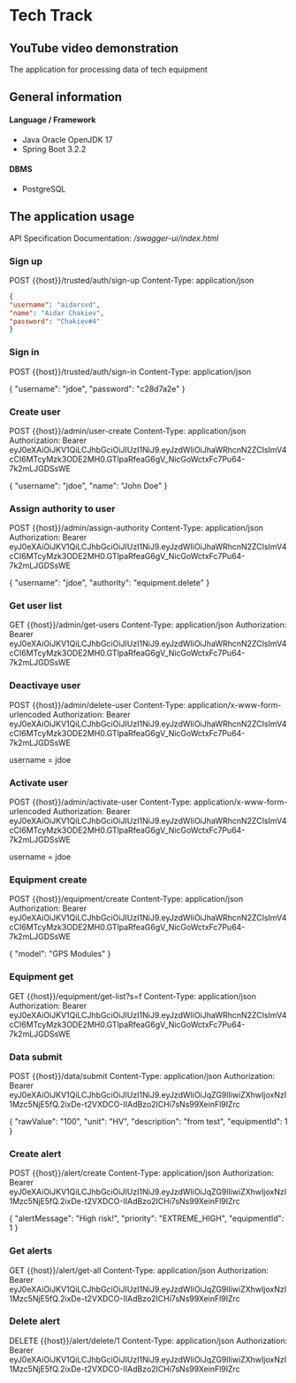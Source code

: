 # Tech Track

## YouTube video demonstration


The application for processing data of tech equipment

## General information
#### Language / Framework
- Java Oracle OpenJDK 17
- Spring Boot 3.2.2

#### DBMS
- PostgreSQL


## The application usage
API Specification Documentation: _/swagger-ui/index.html_

### Sign up
POST {{host}}/trusted/auth/sign-up
Content-Type: application/json
```json
{
"username": "aidarsvd",
"name": "Aidar Chakiev",
"password": "Chakiev#4"
}
```


### Sign in
POST {{host}}/trusted/auth/sign-in
Content-Type: application/json

{
"username": "jdoe",
"password": "c28d7a2e"
}

### Create user
POST {{host}}/admin/user-create
Content-Type: application/json
Authorization: Bearer eyJ0eXAiOiJKV1QiLCJhbGciOiJIUzI1NiJ9.eyJzdWIiOiJhaWRhcnN2ZCIsImV4cCI6MTcyMzk3ODE2MH0.GTlpaRfeaG6gV_NicGoWctxFc7Pu64-7k2mLJGDSsWE

{
"username": "jdoe",
"name": "John Doe"
}

### Assign authority to user
POST {{host}}/admin/assign-authority
Content-Type: application/json
Authorization: Bearer eyJ0eXAiOiJKV1QiLCJhbGciOiJIUzI1NiJ9.eyJzdWIiOiJhaWRhcnN2ZCIsImV4cCI6MTcyMzk3ODE2MH0.GTlpaRfeaG6gV_NicGoWctxFc7Pu64-7k2mLJGDSsWE

{
"username": "jdoe",
"authority": "equipment.delete"
}

### Get user list
GET {{host}}/admin/get-users
Content-Type: application/json
Authorization: Bearer eyJ0eXAiOiJKV1QiLCJhbGciOiJIUzI1NiJ9.eyJzdWIiOiJhaWRhcnN2ZCIsImV4cCI6MTcyMzk3ODE2MH0.GTlpaRfeaG6gV_NicGoWctxFc7Pu64-7k2mLJGDSsWE

### Deactivaye user
POST {{host}}/admin/delete-user
Content-Type: application/x-www-form-urlencoded
Authorization: Bearer eyJ0eXAiOiJKV1QiLCJhbGciOiJIUzI1NiJ9.eyJzdWIiOiJhaWRhcnN2ZCIsImV4cCI6MTcyMzk3ODE2MH0.GTlpaRfeaG6gV_NicGoWctxFc7Pu64-7k2mLJGDSsWE

username = jdoe


### Activate user
POST {{host}}/admin/activate-user
Content-Type: application/x-www-form-urlencoded
Authorization: Bearer eyJ0eXAiOiJKV1QiLCJhbGciOiJIUzI1NiJ9.eyJzdWIiOiJhaWRhcnN2ZCIsImV4cCI6MTcyMzk3ODE2MH0.GTlpaRfeaG6gV_NicGoWctxFc7Pu64-7k2mLJGDSsWE

username = jdoe

### Equipment create
POST {{host}}/equipment/create
Content-Type: application/json
Authorization: Bearer eyJ0eXAiOiJKV1QiLCJhbGciOiJIUzI1NiJ9.eyJzdWIiOiJhaWRhcnN2ZCIsImV4cCI6MTcyMzk3ODE2MH0.GTlpaRfeaG6gV_NicGoWctxFc7Pu64-7k2mLJGDSsWE

{
"model": "GPS Modules"
}

### Equipment get
GET {{host}}/equipment/get-list?s=f
Content-Type: application/json
Authorization: Bearer eyJ0eXAiOiJKV1QiLCJhbGciOiJIUzI1NiJ9.eyJzdWIiOiJhaWRhcnN2ZCIsImV4cCI6MTcyMzk3ODE2MH0.GTlpaRfeaG6gV_NicGoWctxFc7Pu64-7k2mLJGDSsWE


### Data submit
POST {{host}}/data/submit
Content-Type: application/json
Authorization: Bearer eyJ0eXAiOiJKV1QiLCJhbGciOiJIUzI1NiJ9.eyJzdWIiOiJqZG9lIiwiZXhwIjoxNzI1Mzc5NjE5fQ.2ixDe-t2VXDCO-IIAdBzo2ICHi7sNs99XeinFl9IZrc

{
"rawValue": "100",
"unit": "HV",
"description": "from test",
"equipmentId": 1
}


### Create alert
POST {{host}}/alert/create
Content-Type: application/json
Authorization: Bearer eyJ0eXAiOiJKV1QiLCJhbGciOiJIUzI1NiJ9.eyJzdWIiOiJqZG9lIiwiZXhwIjoxNzI1Mzc5NjE5fQ.2ixDe-t2VXDCO-IIAdBzo2ICHi7sNs99XeinFl9IZrc

{
"alertMessage": "High risk!",
"priority": "EXTREME_HIGH",
"equipmentId": 1
}

### Get alerts
GET {{host}}/alert/get-all
Content-Type: application/json
Authorization: Bearer eyJ0eXAiOiJKV1QiLCJhbGciOiJIUzI1NiJ9.eyJzdWIiOiJqZG9lIiwiZXhwIjoxNzI1Mzc5NjE5fQ.2ixDe-t2VXDCO-IIAdBzo2ICHi7sNs99XeinFl9IZrc


### Delete alert
DELETE {{host}}/alert/delete/1
Content-Type: application/json
Authorization: Bearer eyJ0eXAiOiJKV1QiLCJhbGciOiJIUzI1NiJ9.eyJzdWIiOiJqZG9lIiwiZXhwIjoxNzI1Mzc5NjE5fQ.2ixDe-t2VXDCO-IIAdBzo2ICHi7sNs99XeinFl9IZrc